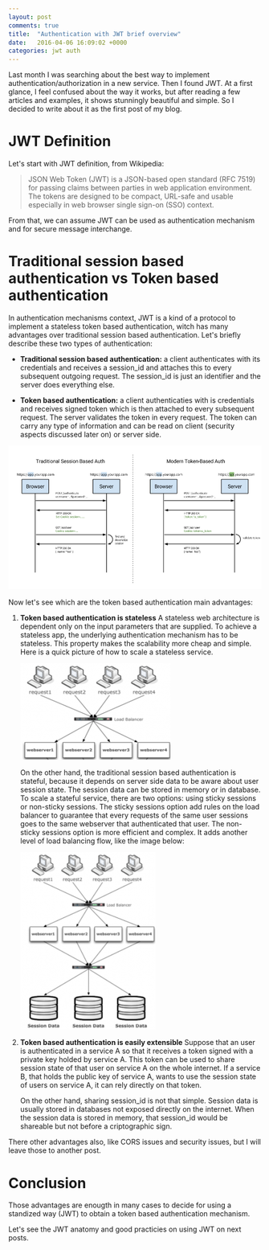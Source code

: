 ```yaml
---
layout: post
comments: true
title:  "Authentication with JWT brief overview"
date:   2016-04-06 16:09:02 +0000
categories: jwt auth
---
```


Last month I was searching about the best way to implement authentication/authorization in a new service. Then I found JWT. At a first glance, I feel confused about the way it works, but after reading a few articles and examples, it shows stunningly beautiful and simple. So I decided to write about it as the first post of my blog.

# JWT Definition

Let's start with JWT definition, from Wikipedia:

> JSON Web Token (JWT) is a JSON-based open standard (RFC 7519) for passing claims between parties
> in web application environment. The tokens are designed to be compact, URL-safe and usable especially 
> in web browser single sign-on (SSO) context.

From that, we can assume JWT can be used as authentication mechanism and for secure message interchange. 

# Traditional session based authentication vs Token based authentication

In authentication mechanisms context, JWT is a kind of a protocol to implement a stateless token based authentication, witch has many advantages over traditional session based authentication. Let's briefly describe these two types of authentication:

* **Traditional session based authentication:** a client authenticates with its credentials and receives a session_id and attaches this to every subsequent outgoing request. The session_id is just an identifier and the server does everything else.

* **Token based authentication:** a client authenticaties with is credentials and receives signed token which is then attached to every subsequent request. The server validates the token in every request. The token can carry any type of information and can be read on client (security aspects discussed later on) or server side. 

![Requests sequence diagram](/blog/images/jwt1.png "Requests/Response flow for each type of authentication")


Now let's see which are the token based authentication main advantages:

1. **Token based authentication is stateless** A stateless web architecture is dependent only on the input parameters that are supplied. To achieve a stateless app, the underlying authentication mechanism has to be stateless. This property makes the scalability more cheap and simple. Here is a quick picture of how to scale a stateless service.

   ![Scaling stateless](/blog/images/jwt2.png "Scaling stateless architecture")

   On the other hand, the traditional session based authentication is stateful, because it depends on server side data to be aware about user session state. The session data can be stored in memory or in database. To scale a stateful service, there are two options: using sticky sessions or non-sticky sessions. The sticky sessions option add rules on the load balancer to guarantee that every requests of the same user sessions goes to the same webserver that authenticated that user. The non-sticky sessions option is more efficient and complex. It adds another level of load balancing flow, like the image below:

   ![Scaling stateful](/blog/images/jwt3.png "Scaling stateful sticky session architecture")


2. **Token based authentication is easily extensible** Suppose that an user is authenticated in a service A so that it receives a token signed with a private key holded by service A. This token can be used to share session state of that user on service A on the whole internet. If a service B, that holds the public key of service A, wants to use the session state of users on service A, it can rely directly on that token.  

   On the other hand, sharing session_id is not that simple. Session data is usually stored in databases not exposed directly on the internet. When the session data is stored in memory, that session_id would be shareable but not before a criptographic sign.


There other advantages also, like CORS issues and security issues, but I will leave those to another post.

# Conclusion

Those advantages are enougth in many cases to decide for using a standized way (JWT) to obtain a token based authentication mechanism. 

Let's see the JWT anatomy and good practicies on using JWT on next posts.



